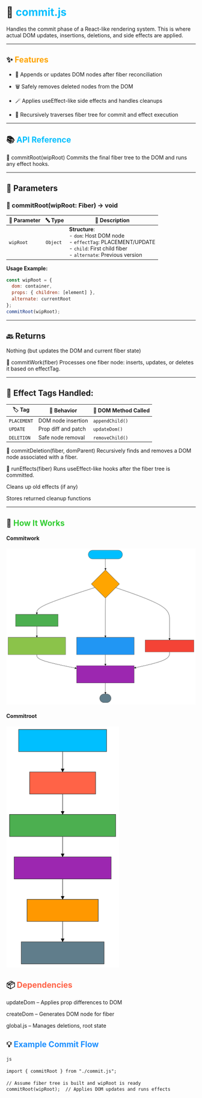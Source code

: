 # 🔧 <span style="color:#00bfff">commit.js</span>
Handles the commit phase of a React-like rendering system.
This is where actual DOM updates, insertions, deletions, and side effects are applied.

---
## ✨ <span style="color:#ffa500">Features</span>
- 🧱 Appends or updates DOM nodes after fiber reconciliation

- 🗑 Safely removes deleted nodes from the DOM

- 🪄 Applies useEffect-like side effects and handles cleanups

- 🔁 Recursively traverses fiber tree for commit and effect execution

---
## 📚 <span style="color:#00bfff">API Reference</span>
🔹 commitRoot(wipRoot)
Commits the final fiber tree to the DOM and runs any effect hooks.

---
## 📝 Parameters
### 🔹 commitRoot(wipRoot: Fiber) → void

| 🧩 Parameter | 🔤 Type   | 📄 Description                                                                 |
|-------------|----------|-------------------------------------------------------------------------------|
| `wipRoot`   | `Object` | **Structure**:<br>- `dom`: Host DOM node<br>- `effectTag`: PLACEMENT/UPDATE<br>- `child`: First child fiber<br>- `alternate`: Previous version |

**Usage Example:**
```javascript
const wipRoot = {
  dom: container,
  props: { children: [element] },
  alternate: currentRoot
};
commitRoot(wipRoot);
```

---
## 🔙 Returns
Nothing (but updates the DOM and current fiber state)

🔹 commitWork(fiber)
Processes one fiber node: inserts, updates, or deletes it based on effectTag.

---
## 🧩 Effect Tags Handled:


| 🏷 Tag       | 📄 Behavior                          | 🔧 DOM Method Called               |
|--------------|-------------------------------------|------------------------------------|
| `PLACEMENT`  | DOM node insertion                  | `appendChild()`                    |
| `UPDATE`     | Prop diff and patch                 | `updateDom()`                      |
| `DELETION`   | Safe node removal                   | `removeChild()`                    |

🔹 commitDeletion(fiber, domParent)
Recursively finds and removes a DOM node associated with a fiber.

🔹 runEffects(fiber)
Runs useEffect-like hooks after the fiber tree is committed.

Cleans up old effects (if any)

Stores returned cleanup functions

---
## 🧠 <span style="color:#32cd32">How It Works</span>
#### Commitwork
<img src="../../assets/commitwork.svg" alt="commit work Process" width="600"/>

#### Commitroot
<img src="../../assets/commitroot.svg" alt="commit root Process" width="300"/>

## 📦 <span style="color:#ff6347">Dependencies</span>
updateDom – Applies prop differences to DOM

createDom – Generates DOM node for fiber

global.js – Manages deletions, root state

## 💡 <span style="color:#1e90ff">Example Commit Flow</span>
```
js

import { commitRoot } from "./commit.js";

// Assume fiber tree is built and wipRoot is ready
commitRoot(wipRoot);  // Applies DOM updates and runs effects
```

